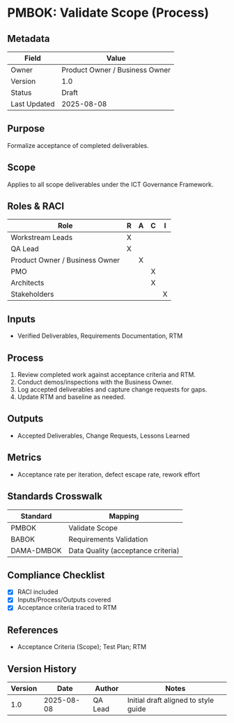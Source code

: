 # PMBOK: Validate Scope (Process)

## Metadata
| Field | Value |
|---|---|
| Owner | Product Owner / Business Owner |
| Version | 1.0 |
| Status | Draft |
| Last Updated | 2025-08-08 |

## Purpose
Formalize acceptance of completed deliverables.

## Scope
Applies to all scope deliverables under the ICT Governance Framework.

## Roles & RACI
| Role | R | A | C | I |
|---|:--:|:--:|:--:|:--:|
| Workstream Leads | X |  |  |  |
| QA Lead | X |  |  |  |
| Product Owner / Business Owner |  | X |  |  |
| PMO |  |  | X |  |
| Architects |  |  | X |  |
| Stakeholders |  |  |  | X |

## Inputs
- Verified Deliverables, Requirements Documentation, RTM

## Process
1. Review completed work against acceptance criteria and RTM.
2. Conduct demos/inspections with the Business Owner.
3. Log accepted deliverables and capture change requests for gaps.
4. Update RTM and baseline as needed.

## Outputs
- Accepted Deliverables, Change Requests, Lessons Learned

## Metrics
- Acceptance rate per iteration, defect escape rate, rework effort

## Standards Crosswalk
| Standard | Mapping |
|---|---|
| PMBOK | Validate Scope |
| BABOK | Requirements Validation |
| DAMA-DMBOK | Data Quality (acceptance criteria) |

## Compliance Checklist
- [x] RACI included
- [x] Inputs/Process/Outputs covered
- [x] Acceptance criteria traced to RTM

## References
- Acceptance Criteria (Scope); Test Plan; RTM

## Version History
| Version | Date | Author | Notes |
|---|---|---|---|
| 1.0 | 2025-08-08 | QA Lead | Initial draft aligned to style guide |
